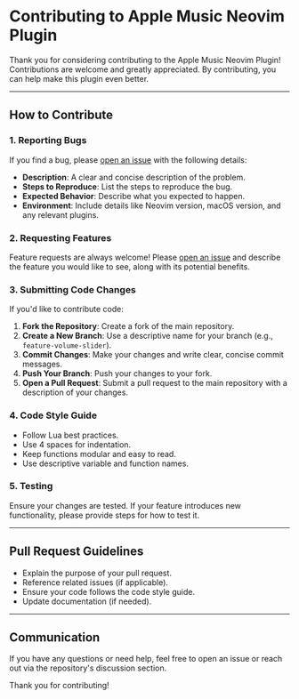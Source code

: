 # Contributing to Apple Music Neovim Plugin

Thank you for considering contributing to the Apple Music Neovim Plugin! Contributions are welcome and greatly appreciated. By contributing, you can help make this plugin even better.

---

## How to Contribute

### 1. Reporting Bugs
If you find a bug, please [open an issue](https://github.com/your-repo-url/issues) with the following details:
- **Description**: A clear and concise description of the problem.
- **Steps to Reproduce**: List the steps to reproduce the bug.
- **Expected Behavior**: Describe what you expected to happen.
- **Environment**: Include details like Neovim version, macOS version, and any relevant plugins.

### 2. Requesting Features
Feature requests are always welcome! Please [open an issue](https://github.com/your-repo-url/issues) and describe the feature you would like to see, along with its potential benefits.

### 3. Submitting Code Changes
If you'd like to contribute code:
1. **Fork the Repository**: Create a fork of the main repository.
2. **Create a New Branch**: Use a descriptive name for your branch (e.g., `feature-volume-slider`).
3. **Commit Changes**: Make your changes and write clear, concise commit messages.
4. **Push Your Branch**: Push your changes to your fork.
5. **Open a Pull Request**: Submit a pull request to the main repository with a description of your changes.

### 4. Code Style Guide
- Follow Lua best practices.
- Use 4 spaces for indentation.
- Keep functions modular and easy to read.
- Use descriptive variable and function names.

### 5. Testing
Ensure your changes are tested. If your feature introduces new functionality, please provide steps for how to test it.

---

## Pull Request Guidelines
- Explain the purpose of your pull request.
- Reference related issues (if applicable).
- Ensure your code follows the code style guide.
- Update documentation (if needed).

---

## Communication
If you have any questions or need help, feel free to open an issue or reach out via the repository's discussion section.

Thank you for contributing!

